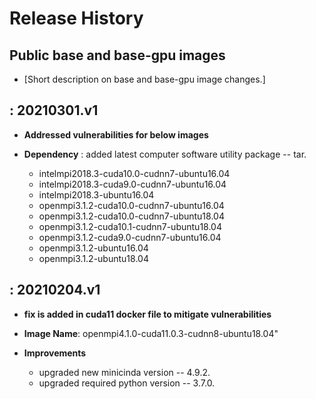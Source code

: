 Release History
===============

Public base and base-gpu images
---

-   \[Short description on base and base-gpu image changes.\]

: 20210301.v1
-------------------

-   **Addressed vulnerabilities for below images**

-   **Dependency** : added latest computer software utility package -- tar.

    - intelmpi2018.3-cuda10.0-cudnn7-ubuntu16.04
    - intelmpi2018.3-cuda9.0-cudnn7-ubuntu16.04
    - intelmpi2018.3-ubuntu16.04
    - openmpi3.1.2-cuda10.0-cudnn7-ubuntu16.04
    - openmpi3.1.2-cuda10.0-cudnn7-ubuntu18.04
    - openmpi3.1.2-cuda10.1-cudnn7-ubuntu18.04
    - openmpi3.1.2-cuda9.0-cudnn7-ubuntu16.04
    - openmpi3.1.2-ubuntu16.04
    - openmpi3.1.2-ubuntu18.04
    
 : 20210204.v1
-------------------

-   **fix is added in cuda11 docker file to mitigate vulnerabilities**

-   **Image Name**: openmpi4.1.0-cuda11.0.3-cudnn8-ubuntu18.04"

-   **Improvements**

    - upgraded new minicinda version -- 4.9.2.
    - upgraded required python version -- 3.7.0.






